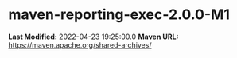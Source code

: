 # maven-reporting-exec-2.0.0-M1

**Last Modified:** 2022-04-23 19:25:00.0
**Maven URL:** https://maven.apache.org/shared-archives/

